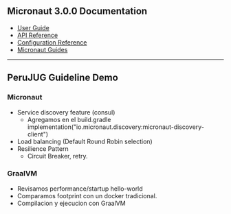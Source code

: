 ## Micronaut 3.0.0 Documentation

- [User Guide](https://docs.micronaut.io/3.0.0/guide/index.html)
- [API Reference](https://docs.micronaut.io/3.0.0/api/index.html)
- [Configuration Reference](https://docs.micronaut.io/3.0.0/guide/configurationreference.html)
- [Micronaut Guides](https://guides.micronaut.io/index.html)
---

## PeruJUG Guideline Demo
### Micronaut
- Service discovery feature (consul)
  - Agregamos en el build.gradle implementation("io.micronaut.discovery:micronaut-discovery-client")
- Load balancing (Default Round Robin selection)
- Resilience Pattern
  - Circuit Breaker, retry.
### GraalVM
- Revisamos performance/startup hello-world
- Comparamos footprint con un docker tradicional.
- Compilacion y ejecucion con GraalVM